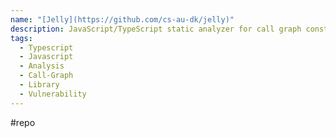 ```yaml
---
name: "[Jelly](https://github.com/cs-au-dk/jelly)"
description: JavaScript/TypeScript static analyzer for call graph construction, library usage pattern matching, and vulnerability exposure analysis
tags:
  - Typescript
  - Javascript
  - Analysis
  - Call-Graph
  - Library
  - Vulnerability
---
```

#repo
